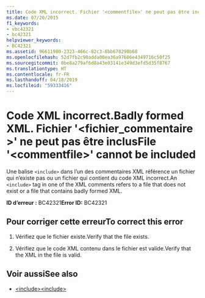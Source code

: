 ```yaml
---
title: Code XML incorrect. Fichier '<commentfile>' ne peut pas être inclus
ms.date: 07/20/2015
f1_keywords:
- vbc42321
- bc42321
helpviewer_keywords:
- BC42321
ms.assetid: 96611980-2323-466c-82c3-8bb678290b68
ms.openlocfilehash: 52d7fb2c90adda00ea36a97606e4349716c50f25
ms.sourcegitcommit: 0be8a279af6d8a43e03141e349d3efd5d35f8767
ms.translationtype: HT
ms.contentlocale: fr-FR
ms.lasthandoff: 04/18/2019
ms.locfileid: "59333416"
---
```

# <a name="badly-formed-xml-file-commentfile-cannot-be-included"></a><span data-ttu-id="0b9ea-103">Code XML incorrect.</span><span class="sxs-lookup"><span data-stu-id="0b9ea-103">Badly formed XML.</span></span> <span data-ttu-id="0b9ea-104">Fichier '\<fichier_commentaire >' ne peut pas être inclus</span><span class="sxs-lookup"><span data-stu-id="0b9ea-104">File '\<commentfile>' cannot be included</span></span>
<span data-ttu-id="0b9ea-105">Une balise `<include>` dans l’un des commentaires XML référence un fichier qui n’existe pas ou un fichier qui contient du code XML incorrect.</span><span class="sxs-lookup"><span data-stu-id="0b9ea-105">An `<include>` tag in one of the XML comments refers to a file that does not exist or a file that contains badly formed XML.</span></span>  
  
 <span data-ttu-id="0b9ea-106">**ID d’erreur :** BC42321</span><span class="sxs-lookup"><span data-stu-id="0b9ea-106">**Error ID:** BC42321</span></span>  
  
## <a name="to-correct-this-error"></a><span data-ttu-id="0b9ea-107">Pour corriger cette erreur</span><span class="sxs-lookup"><span data-stu-id="0b9ea-107">To correct this error</span></span>  
  
1. <span data-ttu-id="0b9ea-108">Vérifiez que le fichier existe.</span><span class="sxs-lookup"><span data-stu-id="0b9ea-108">Verify that the file exists.</span></span>  
  
2. <span data-ttu-id="0b9ea-109">Vérifiez que le code XML contenu dans le fichier est valide.</span><span class="sxs-lookup"><span data-stu-id="0b9ea-109">Verify that the XML in the file is valid.</span></span>  
  
## <a name="see-also"></a><span data-ttu-id="0b9ea-110">Voir aussi</span><span class="sxs-lookup"><span data-stu-id="0b9ea-110">See also</span></span>

- [<span data-ttu-id="0b9ea-111">\<include></span><span class="sxs-lookup"><span data-stu-id="0b9ea-111">\<include></span></span>](../../visual-basic/language-reference/xmldoc/include.md)
